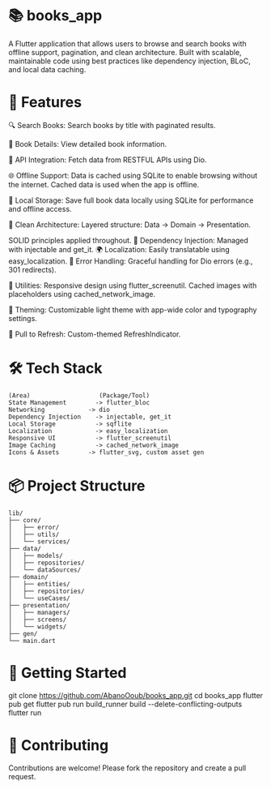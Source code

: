 # 📚 books_app
A Flutter application that allows users to browse and search books with offline support, pagination, and clean architecture. 
Built with scalable, maintainable code using best practices like dependency injection, BLoC, and local data caching.

# 🚀 Features

🔍 Search Books: Search books by title with paginated results.

📄 Book Details: View detailed book information.

📡 API Integration: Fetch data from RESTFUL APIs using Dio.

🌐 Offline Support:
Data is cached using SQLite to enable browsing without the internet.
Cached data is used when the app is offline.

💾 Local Storage: Save full book data locally using SQLite for performance and offline access.

🧠 Clean Architecture:
Layered structure: Data → Domain → Presentation.

SOLID principles applied throughout.
🔁 Dependency Injection: Managed with injectable and get_it.
🌍 Localization: Easily translatable using easy_localization.
🧪 Error Handling: Graceful handling for Dio errors (e.g., 301 redirects).

🧰 Utilities:
Responsive design using flutter_screenutil.
Cached images with placeholders using cached_network_image.

📱 Theming: Customizable light theme with app-wide color and typography settings.

🔄 Pull to Refresh: Custom-themed RefreshIndicator.

# 🛠 Tech Stack
```plaintext
(Area)	                 (Package/Tool)
State Management	    -> flutter_bloc
Networking	          -> dio
Dependency Injection	-> injectable, get_it
Local Storage	        -> sqflite
Localization	        -> easy_localization
Responsive UI	        -> flutter_screenutil
Image Caching	        -> cached_network_image
Icons & Assets	      -> flutter_svg, custom asset gen
```

# 📦 Project Structure
```plaintext
lib/
├── core/
│   ├── error/
│   ├── utils/
│   └── services/
├── data/
│   ├── models/
│   ├── repositories/
│   └── dataSources/
├── domain/
│   ├── entities/
│   ├── repositories/
│   └── useCases/
├── presentation/
│   ├── managers/
│   ├── screens/
│   └── widgets/
├── gen/
└── main.dart
```

# 🔧 Getting Started
git clone https://github.com/AbanoOoub/books_app.git
cd books_app
flutter pub get
flutter pub run build_runner build --delete-conflicting-outputs
flutter run


# 🤝 Contributing
Contributions are welcome! Please fork the repository and create a pull request.

